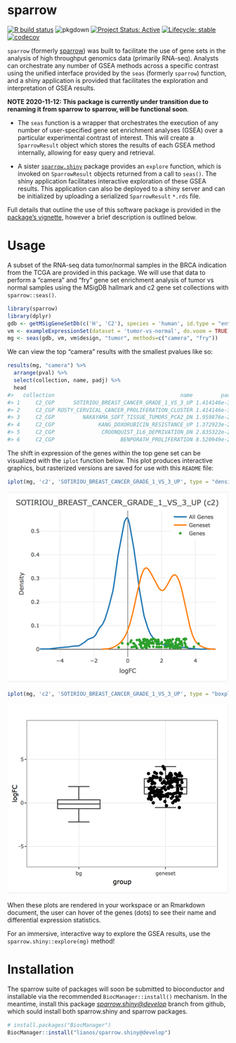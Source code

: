 
# sparrow

<!-- badges: start -->

[![R build
status](https://github.com/lianos/sparrow/workflows/R-CMD-check/badge.svg)](https://github.com/lianos/sparrow/actions)
![pkgdown](https://github.com/lianos/sparrow/workflows/pkgdown/badge.svg)
[![Project Status:
Active](https://www.repostatus.org/badges/latest/active.svg)](https://www.repostatus.org/#active)
[![Lifecycle:
stable](https://img.shields.io/badge/lifecycle-stable-brightgreen.svg)](https://www.tidyverse.org/lifecycle/#stable)
[![codecov](https://codecov.io/gh/lianos/sparrow/branch/develop/graph/badge.svg)](https://codecov.io/gh/lianos/sparrow)
<!-- badges: end -->

`sparrow` (formerly [sparrow](https://github.com/lianos/sparrow)) was
built to facilitate the use of gene sets in the analysis of high
throughput genomics data (primarily RNA-seq). Analysts can orchestrate
any number of GSEA methods across a specific contrast using the unified
interface provided by the `seas` (formerly `sparrow`) function, and a
shiny application is provided that facilitates the exploration and
interpretation of GSEA results.

**NOTE 2020-11-12: This package is currently under transition due to
renaming it from sparrow to sparrow, will be functional soon**.

-   The `seas` function is a wrapper that orchestrates the execution of
    any number of user-specified gene set enrichment analyses (GSEA)
    over a particular experimental contrast of interest. This will
    create a `SparrowResult` object which stores the results of each
    GSEA method internally, allowing for easy query and retrieval.

-   A sister [`sparrow.shiny`](https://github.com/lianos/sparrow.shiny)
    package provides an `explore` function, which is invoked on
    `SparrowResult` objects returned from a call to `seas()`. The shiny
    application facilitates interactive exploration of these GSEA
    results. This application can also be deployed to a shiny server and
    can be initialized by uploading a serialized `SparrowResult` `*.rds`
    file.

Full details that outline the use of this software package is provided
in the [package’s
vignette](https://lianos.github.io/sparrow/articles/sparrow.html),
however a brief description is outlined below.

# Usage

A subset of the RNA-seq data tumor/normal samples in the BRCA indication
from the TCGA are provided in this package. We will use that data to
perform a “camera” and “fry” gene set enrichment analysis of tumor vs
normal samples using the MSigDB hallmark and c2 gene set collections
with `sparrow::seas()`.

``` r
library(sparrow)
library(dplyr)
gdb <- getMSigGeneSetDb(c('H', 'C2'), species = 'human', id.type = "entrez")
vm <- exampleExpressionSet(dataset = 'tumor-vs-normal', do.voom = TRUE)
mg <- seas(gdb, vm, vm$design, "tumor", methods=c("camera", "fry"))
```

We can view the top “camera” results with the smallest pvalues like so:

``` r
results(mg, "camera") %>%
  arrange(pval) %>%
  select(collection, name, padj) %>%
  head
#>   collection                                        name         padj
#> 1     C2_CGP      SOTIRIOU_BREAST_CANCER_GRADE_1_VS_3_UP 1.414146e-36
#> 2     C2_CGP ROSTY_CERVICAL_CANCER_PROLIFERATION_CLUSTER 1.414146e-36
#> 3     C2_CGP         NAKAYAMA_SOFT_TISSUE_TUMORS_PCA2_DN 1.959876e-23
#> 4     C2_CGP              KANG_DOXORUBICIN_RESISTANCE_UP 1.372923e-22
#> 5     C2_CGP               CROONQUIST_IL6_DEPRIVATION_DN 2.835322e-22
#> 6     C2_CGP                     BENPORATH_PROLIFERATION 8.520949e-22
```

The shift in expression of the genes within the top gene set can be
visualized with the `iplot` function below. This plot produces
interactive graphics, but rasterized versions are saved for use with
this `README` file:

``` r
iplot(mg, 'c2', 'SOTIRIOU_BREAST_CANCER_GRADE_1_VS_3_UP', type = "density")
```

<img src="man/figures/README_iplot_density.png" />

``` r
iplot(mg, 'c2', 'SOTIRIOU_BREAST_CANCER_GRADE_1_VS_3_UP', type = "boxplot")
```

<img src="man/figures/README_iplot_boxplot.png" />

When these plots are rendered in your workspace or an Rmarkdown
document, the user can hover of the genes (dots) to see their name and
differential expression statistics.

For an immersive, interactive way to explore the GSEA results, use the
`sparrow.shiny::explore(mg)` method!

# Installation

The sparrow suite of packages will soon be submitted to bioconductor and
installable via the recommended `BiocManager::install()` mechanism. In
the meantime, install this package *<sparrow.shiny@develop>* branch from
github, which sould install both sparrow.shiny and sparrow packages.

``` r
# install.packages("BiocManager")
BiocManager::install("lianos/sparrow.shiny@develop")
```
